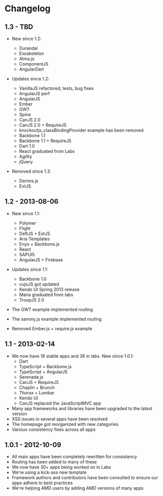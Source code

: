 # Changelog

## 1.3 - TBD

- New since 1.2:
    - Durandal
    - Exoskeleton
    - Atma.js
    - ComponentJS
    - AngularDart
 
- Updates since 1.2:
    - VanillaJS refactored, tests, bug fixes
    - AngularJS perf
    - AngularJS
    - Ember
    - GWT
    - Spine
    - CanJS 2.0
    - CanJS 2.0 + RequireJS
    - knockoutjs_classBindingProvider example has been removed
    - Backbone 1.1
    - Backbone 1.1 + RequireJS
    - Dart 1.0
    - React graduated from Labs
    - Agility
    - jQuery

- Removed since 1.2:
    - Dermis.js
    - ExtJS

## 1.2 - 2013-08-06

- New since 1.1:
    - Polymer
    - Flight
    - DeftJS + ExtJS
    - Aria Templates
    - Enyo + Backbone.js
    - React
    - SAPUI5
    - AngularJS + Firebase

- Updates since 1.1:
    - Backbone 1.0
    - cujoJS got updated
    - Kendo UI Spring 2013 release
    - Maria graduated from labs
    - TroopJS 2.0

- The GWT example implemented routing
- The sammy.js example implemented routing
- Removed Ember.js + require.js example

## 1.1 - 2013-02-14

- We now have 18 stable apps and 36 in labs. New since 1.0.1:
    - Dart
    - TypeScript + Backbone.js
    - TypeScript + AngularJS
    - Serenade.js
    - CanJS + RequireJS
    - Chaplin + Brunch
    - Thorax + Lumbar
    - Kendo UI
    - CanJS replaced the JavaScriptMVC app
- Many app frameworks and libraries have been upgraded to the latest version
- XSS issues in several apps have been resolved
- The homepage got reorganized with new categories
- Various consistency fixes across all apps

## 1.0.1 - 2012-10-09

- All main apps have been completely rewritten for consistency
- Routing has been added to many of these
- We now have 30+ apps being worked on in Labs
- We're using a kick-ass new template
- Framework authors and contributors have been consulted to ensure our apps adhere to best practices
- We're helping AMD users by adding AMD versions of many apps
